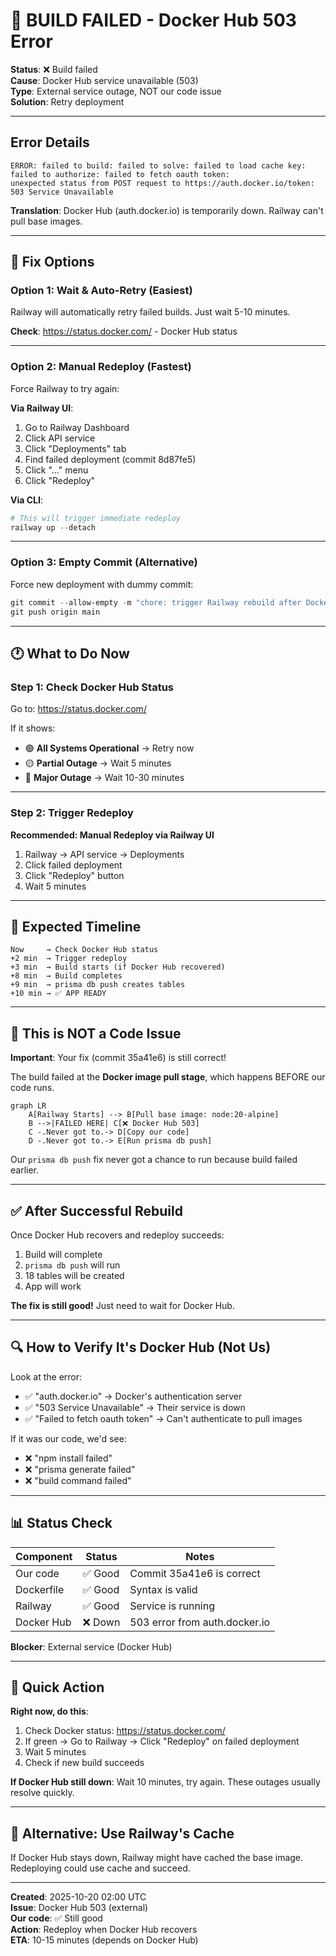 # 🚨 BUILD FAILED - Docker Hub 503 Error

**Status**: ❌ Build failed  
**Cause**: Docker Hub service unavailable (503)  
**Type**: External service outage, NOT our code issue  
**Solution**: Retry deployment  

---

## Error Details

```
ERROR: failed to build: failed to solve: failed to load cache key: 
failed to authorize: failed to fetch oauth token: 
unexpected status from POST request to https://auth.docker.io/token: 
503 Service Unavailable
```

**Translation**: Docker Hub (auth.docker.io) is temporarily down. Railway can't pull base images.

---

## 🔧 Fix Options

### Option 1: Wait & Auto-Retry (Easiest)

Railway will automatically retry failed builds. Just wait 5-10 minutes.

**Check**: https://status.docker.com/ - Docker Hub status

---

### Option 2: Manual Redeploy (Fastest)

Force Railway to try again:

**Via Railway UI**:
1. Go to Railway Dashboard
2. Click API service
3. Click "Deployments" tab
4. Find failed deployment (commit 8d87fe5)
5. Click "..." menu
6. Click "Redeploy"

**Via CLI**:
```powershell
# This will trigger immediate redeploy
railway up --detach
```

---

### Option 3: Empty Commit (Alternative)

Force new deployment with dummy commit:

```powershell
git commit --allow-empty -m "chore: trigger Railway rebuild after Docker Hub 503"
git push origin main
```

---

## 🕐 What to Do Now

### Step 1: Check Docker Hub Status

Go to: https://status.docker.com/

If it shows:
- 🟢 **All Systems Operational** → Retry now
- 🟡 **Partial Outage** → Wait 5 minutes
- 🔴 **Major Outage** → Wait 10-30 minutes

---

### Step 2: Trigger Redeploy

**Recommended: Manual Redeploy via Railway UI**

1. Railway → API service → Deployments
2. Click failed deployment
3. Click "Redeploy" button
4. Wait 5 minutes

---

## 🎯 Expected Timeline

```
Now     → Check Docker Hub status
+2 min  → Trigger redeploy
+3 min  → Build starts (if Docker Hub recovered)
+8 min  → Build completes
+9 min  → prisma db push creates tables
+10 min → ✅ APP READY
```

---

## 🐛 This is NOT a Code Issue

**Important**: Your fix (commit 35a41e6) is still correct!

The build failed at the **Docker image pull stage**, which happens BEFORE our code runs.

```mermaid
graph LR
    A[Railway Starts] --> B[Pull base image: node:20-alpine]
    B -->|FAILED HERE| C[❌ Docker Hub 503]
    C -.Never got to.-> D[Copy our code]
    D -.Never got to.-> E[Run prisma db push]
```

Our `prisma db push` fix never got a chance to run because build failed earlier.

---

## ✅ After Successful Rebuild

Once Docker Hub recovers and redeploy succeeds:

1. Build will complete
2. `prisma db push` will run
3. 18 tables will be created
4. App will work

**The fix is still good!** Just need to wait for Docker Hub.

---

## 🔍 How to Verify It's Docker Hub (Not Us)

Look at the error:
- ✅ "auth.docker.io" → Docker's authentication server
- ✅ "503 Service Unavailable" → Their service is down
- ✅ "Failed to fetch oauth token" → Can't authenticate to pull images

If it was our code, we'd see:
- ❌ "npm install failed"
- ❌ "prisma generate failed"
- ❌ "build command failed"

---

## 📊 Status Check

| Component | Status | Notes |
|-----------|--------|-------|
| Our code | ✅ Good | Commit 35a41e6 is correct |
| Dockerfile | ✅ Good | Syntax is valid |
| Railway | ✅ Good | Service is running |
| Docker Hub | ❌ Down | 503 error from auth.docker.io |

**Blocker**: External service (Docker Hub)

---

## 🚀 Quick Action

**Right now, do this**:

1. Check Docker status: https://status.docker.com/
2. If green → Go to Railway → Click "Redeploy" on failed deployment
3. Wait 5 minutes
4. Check if new build succeeds

**If Docker Hub still down**: Wait 10 minutes, try again. These outages usually resolve quickly.

---

## 📝 Alternative: Use Railway's Cache

If Docker Hub stays down, Railway might have cached the base image. Redeploying could use cache and succeed.

---

**Created**: 2025-10-20 02:00 UTC  
**Issue**: Docker Hub 503 (external)  
**Our code**: ✅ Still good  
**Action**: Redeploy when Docker Hub recovers  
**ETA**: 10-15 minutes (depends on Docker Hub)
